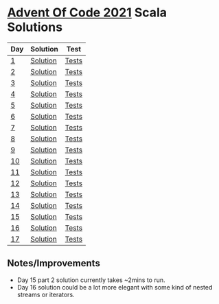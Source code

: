 # [Advent Of Code 2021](https://adventofcode.com/2021) Scala Solutions

| Day                                        | Solution                                        | Test                                             |
|--------------------------------------------|-------------------------------------------------|--------------------------------------------------|
| [1](https://adventofcode.com/2021/day/1)   | [Solution](src/main/scala/day1/Solution.scala)  | [Tests](src/test/scala/day1/SolutionSpec.scala)  |
| [2](https://adventofcode.com/2021/day/2)   | [Solution](src/main/scala/day2/Solution.scala)  | [Tests](src/test/scala/day2/SolutionSpec.scala)  |
| [3](https://adventofcode.com/2021/day/3)   | [Solution](src/main/scala/day3/Solution.scala)  | [Tests](src/test/scala/day3/SolutionSpec.scala)  |
| [4](https://adventofcode.com/2021/day/4)   | [Solution](src/main/scala/day4/Solution.scala)  | [Tests](src/test/scala/day4/SolutionSpec.scala)  |
| [5](https://adventofcode.com/2021/day/5)   | [Solution](src/main/scala/day5/Solution.scala)  | [Tests](src/test/scala/day5/SolutionSpec.scala)  |
| [6](https://adventofcode.com/2021/day/6)   | [Solution](src/main/scala/day6/Solution.scala)  | [Tests](src/test/scala/day6/SolutionSpec.scala)  |
| [7](https://adventofcode.com/2021/day/7)   | [Solution](src/main/scala/day7/Solution.scala)  | [Tests](src/test/scala/day7/SolutionSpec.scala)  |
| [8](https://adventofcode.com/2021/day/8)   | [Solution](src/main/scala/day8/Solution.scala)  | [Tests](src/test/scala/day8/SolutionSpec.scala)  |
| [9](https://adventofcode.com/2021/day/9)   | [Solution](src/main/scala/day9/Solution.scala)  | [Tests](src/test/scala/day9/SolutionSpec.scala)  |
| [10](https://adventofcode.com/2021/day/10) | [Solution](src/main/scala/day10/Solution.scala) | [Tests](src/test/scala/day10/SolutionSpec.scala) |
| [11](https://adventofcode.com/2021/day/11) | [Solution](src/main/scala/day11/Solution.scala) | [Tests](src/test/scala/day11/SolutionSpec.scala) |
| [12](https://adventofcode.com/2021/day/12) | [Solution](src/main/scala/day12/Solution.scala) | [Tests](src/test/scala/day12/SolutionSpec.scala) |
| [13](https://adventofcode.com/2021/day/13) | [Solution](src/main/scala/day13/Solution.scala) | [Tests](src/test/scala/day13/SolutionSpec.scala) |
| [14](https://adventofcode.com/2021/day/14) | [Solution](src/main/scala/day14/Solution.scala) | [Tests](src/test/scala/day14/SolutionSpec.scala) |
| [15](https://adventofcode.com/2021/day/15) | [Solution](src/main/scala/day15/Solution.scala) | [Tests](src/test/scala/day15/SolutionSpec.scala) |
| [16](https://adventofcode.com/2021/day/16) | [Solution](src/main/scala/day16/Solution.scala) | [Tests](src/test/scala/day16/SolutionSpec.scala) |
| [17](https://adventofcode.com/2021/day/17) | [Solution](src/main/scala/day17/Solution.scala) | [Tests](src/test/scala/day17/SolutionSpec.scala) |


## Notes/Improvements
- Day 15 part 2 solution currently takes ~2mins to run.
- Day 16 solution could be a lot more elegant with some kind of nested streams or iterators.